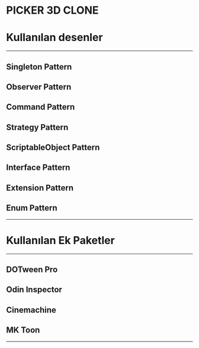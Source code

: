 PICKER 3D CLONE
===============

Kullanılan desenler     
====================
---
Singleton Pattern
----
Observer Pattern
----
Command Pattern
----
Strategy Pattern
----
ScriptableObject Pattern
----
Interface Pattern
----
Extension Pattern
----
Enum Pattern
----
---
Kullanılan Ek Paketler      
=======================
---
DOTween Pro
----
Odin Inspector
----
Cinemachine
----
MK Toon
----
---
